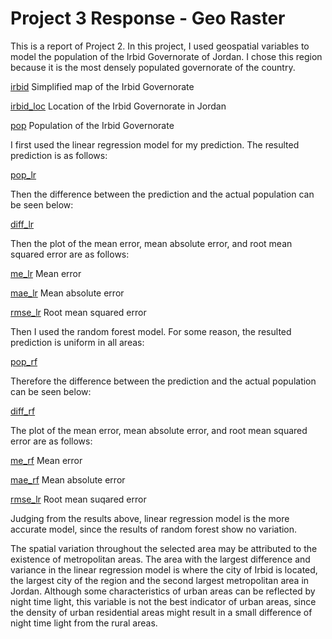 # Project 3 Response - Geo Raster

This is a report of Project 2. In this project, I used geospatial variables to model the population of the Irbid Governorate of Jordan. I chose this region because it is the most densely populated governorate of the country. 

[irbid](irbid.png)
Simplified map of the Irbid Governorate

[irbid_loc](irbid_loc.png)
Location of the Irbid Governorate in Jordan

[pop](pop.png)
Population of the Irbid Governorate

I first used the linear regression model for my prediction. The resulted prediction is as follows: 

[pop_lr](pop_lr.png)

Then the difference between the prediction and the actual population can be seen below: 

[diff_lr](diff_lr.png)

Then the plot of the mean error, mean absolute error, and root mean squared error are as follows: 

[me_lr](me_lr.png)
Mean error

[mae_lr](mae_lr.png)
Mean absolute error

[rmse_lr](rmse_lr.png)
Root mean squared error

Then I used the random forest model. For some reason, the resulted prediction is uniform in all areas: 

[pop_rf](pop_rf.png)

Therefore the difference between the prediction and the actual population can be seen below: 

[diff_rf](diff_rf.png)

The plot of the mean error, mean absolute error, and root mean squared error are as follows: 

[me_rf](me_rf.png)
Mean error

[mae_rf](mae_rf.png)
Mean absolute error

[rmse_lr](rmse_lr.png)
Root mean suqared error

Judging from the results above, linear regression model is the more accurate model, since the results of random forest show no variation. 

The spatial variation throughout the selected area may be attributed to the existence of metropolitan areas. The area with the largest difference and variance in the linear regression model is where the city of Irbid is located, the largest city of the region and the second largest metropolitan area in Jordan. Although some characteristics of urban areas can be reflected by night time light, this variable is not the best indicator of urban areas, since the density of urban residential areas might result in a small difference of night time light from the rural areas. 
